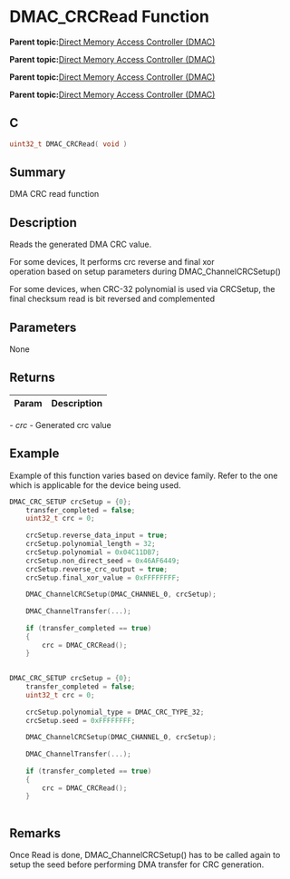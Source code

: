 # DMAC\_CRCRead Function

**Parent topic:**[Direct Memory Access Controller \(DMAC\)](GUID-BC288F92-E404-40EC-B68F-833F6E346C3F.md)

**Parent topic:**[Direct Memory Access Controller \(DMAC\)](GUID-725BAB37-D872-43F1-818D-6350B9533DF3.md)

**Parent topic:**[Direct Memory Access Controller \(DMAC\)](GUID-FF4E46D0-1926-4335-942C-7767A23A991D.md)

**Parent topic:**[Direct Memory Access Controller \(DMAC\)](GUID-2C5A3108-4274-4720-A95E-8017AA500BB4.md)

## C

```c
uint32_t DMAC_CRCRead( void )
```

## Summary

DMA CRC read function

## Description

Reads the generated DMA CRC value.

For some devices, It performs crc reverse and final xor<br />operation based on setup parameters during DMAC\_ChannelCRCSetup\(\)

For some devices, when CRC-32 polynomial is used via CRCSetup, the<br />final checksum read is bit reversed and complemented

## Parameters

None

## Returns

|Param|Description|
|-----|-----------|

*- crc* - Generated crc value

## Example

Example of this function varies based on device family. Refer to the one which is applicable for the device being used.

```c
DMAC_CRC_SETUP crcSetup = {0};
    transfer_completed = false;
    uint32_t crc = 0;
    
    crcSetup.reverse_data_input = true;
    crcSetup.polynomial_length = 32;
    crcSetup.polynomial = 0x04C11DB7;
    crcSetup.non_direct_seed = 0x46AF6449;
    crcSetup.reverse_crc_output = true;
    crcSetup.final_xor_value = 0xFFFFFFFF;
    
    DMAC_ChannelCRCSetup(DMAC_CHANNEL_0, crcSetup);
    
    DMAC_ChannelTransfer(...);
    
    if (transfer_completed == true)
    {
        crc = DMAC_CRCRead();
    }
    
```

```c
DMAC_CRC_SETUP crcSetup = {0};
    transfer_completed = false;
    uint32_t crc = 0;
    
    crcSetup.polynomial_type = DMAC_CRC_TYPE_32;
    crcSetup.seed = 0xFFFFFFFF;
    
    DMAC_ChannelCRCSetup(DMAC_CHANNEL_0, crcSetup);
    
    DMAC_ChannelTransfer(...);
    
    if (transfer_completed == true)
    {
        crc = DMAC_CRCRead();
    }
    
```

## Remarks

Once Read is done, DMAC\_ChannelCRCSetup\(\) has to be called again to setup the seed before performing DMA transfer for CRC generation.


